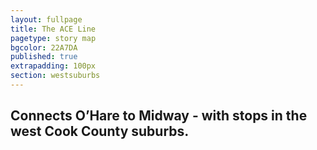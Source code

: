 ```yaml
---
layout: fullpage
title: The ACE Line
pagetype: story map
bgcolor: 22A7DA
published: true
extrapadding: 100px
section: westsuburbs
---
```


## Connects O’Hare to Midway - with stops in the west Cook County suburbs.
